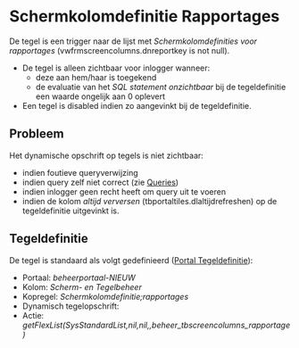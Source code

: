 # Schermkolomdefinitie Rapportages

De tegel is een trigger naar de lijst met _Schermkolomdefinities voor rapportages_ (vwfrmscreencolumns.dnreportkey is not null).

- De tegel is alleen zichtbaar voor inlogger wanneer:
  - deze aan hem/haar is toegekend
  - de evaluatie van het _SQL statement onzichtbaar_ bij de tegeldefinitie een waarde ongelijk aan 0 oplevert
- Een tegel is disabled indien zo aangevinkt bij de tegeldefinitie.

## Probleem

Het dynamische opschrift op tegels is niet zichtbaar:

- indien foutieve queryverwijzing
- indien query zelf niet correct (zie [Queries](/instellen_inrichten/queries.md))
- indien inlogger geen recht heeft om query uit te voeren
- indien de kolom _altijd verversen_ (tbportaltiles.dlaltijdrefreshen) op de tegeldefinitie uitgevinkt is.

## Tegeldefinitie

De tegel is standaard als volgt gedefinieerd ([Portal Tegeldefinitie](/instellen_inrichten/portaldefinitie/portal_tegel.md)):

- Portaal: _beheerportaal-NIEUW_
- Kolom: _Scherm- en Tegelbeheer_
- Kopregel: _Schermkolomdefinitie;rapportages_
- Dynamisch tegelopschrift:
- Actie: _getFlexList(SysStandardList,nil,nil,,beheer_tbscreencolumns_rapportage)_
